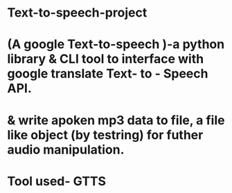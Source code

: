 # Text-to-speech-project

# (A google Text-to-speech )-a python library & CLI tool to interface with google translate Text- to - Speech API.

# & write apoken mp3 data to file, a file like object (by testring) for futher audio manipulation.

# Tool used- GTTS









